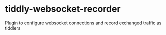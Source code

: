# tiddly-websocket-recorder
Plugin to configure websocket connections and record exchanged traffic as tiddlers
